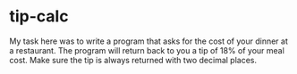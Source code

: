 # tip-calc

My task here was to write a program that asks 
for the cost of your dinner at a restaurant.
The program will return back to you a tip of 18% of your meal cost.
Make sure the tip is always returned with two decimal places.
